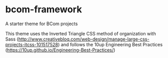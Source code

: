 # bcom-framework
A starter theme for BCom projects

This theme uses the Inverted Triangle CSS method of organization with Sass
(http://www.creativebloq.com/web-design/manage-large-css-projects-itcss-101517528)
and
follows the 10up Engineering Best Practices
(https://10up.github.io/Engineering-Best-Practices/)
